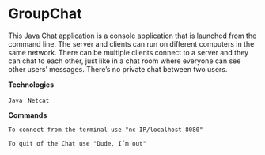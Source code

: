 # GroupChat

This Java Chat application is a console application that is launched from the command line. The server and clients can run on different computers in the same network.
There can be multiple clients connect to a server and they can chat to each other, just like in a chat room where everyone can see other users’ messages. There’s no private chat between two users.

**Technologies**

`Java `
`Netcat`

**Commands**


`To connect from the terminal use "nc IP/localhost 8080"`

`To quit of the Chat use "Dude, I´m out"`



